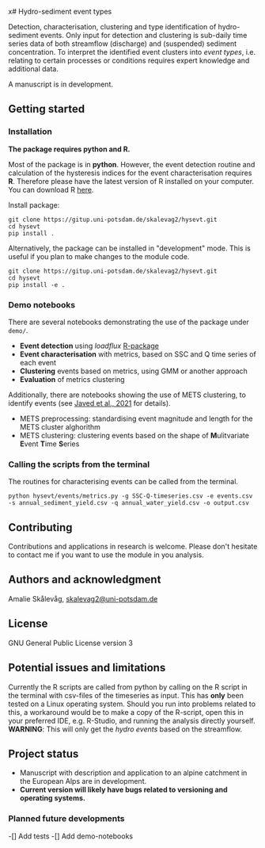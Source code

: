 x# Hydro-sediment event types

Detection, characterisation, clustering and type identification of hydro-sediment events. Only input for detection and clustering is sub-daily time series data of both streamflow (discharge) and (suspended) sediment concentration. To interpret the identified event clusters into *event types*, i.e. relating to certain processes or conditions requires expert knowledge and additional data.

A manuscript is in development.

## Getting started

### Installation
**The package requires python and R.**

Most of the package is in **python**. However, the event detection routine and calculation of the hysteresis indices for the event characterisation requires **R**. Therefore please have the latest version of R installed on your computer. You can download R [here](https://cran.r-project.org).

Install package:
```
git clone https://gitup.uni-potsdam.de/skalevag2/hysevt.git
cd hysevt
pip install .
```

Alternatively, the package can be installed in "development" mode. This is useful if you plan to make changes to the module code.
```
git clone https://gitup.uni-potsdam.de/skalevag2/hysevt.git
cd hysevt
pip install -e .
```

### Demo notebooks
There are several notebooks demonstrating the use of the package under `demo/`.

- **Event detection** using *loadflux* [R-package](atsyplenkov.github.io/loadflux)
- **Event characterisation** with metrics, based on SSC and Q time series of each event
- **Clustering** events based on metrics, using GMM or another approach
- **Evaluation** of metrics clustering

Additionally, there are notebooks showing the use of METS clustering, to identify events (see [Javed et al., 2021](https://doi.org/10.1016/j.jhydrol.2020.125802) for details).

- METS preprocessing: standardising event magnitude and length for the METS cluster alghorithm
- METS clustering: clustering events based on the shape of **M**ulitvariate **E**vent **T**ime **S**eries

### Calling the scripts from the terminal
The routines for characterising events can be called from the terminal.

```
python hysevt/events/metrics.py -g SSC-Q-timeseries.csv -e events.csv -s annual_sediment_yield.csv -q annual_water_yield.csv -o output.csv
```


## Contributing
Contributions and applications in research is welcome. Please don't hesitate to contact me if you want to use the module in you analysis.

## Authors and acknowledgment
Amalie Skålevåg, skalevag2@uni-potsdam.de

## License
GNU General Public License version 3


## Potential issues and limitations
Currently the R scripts are called from python by calling on the R script in the terminal with csv-files of the timeseries as input. This has **only** been tested on a Linux operating system. Should you run into problems related to this, a workaround would be to make a copy of the R-script, open this in your preferred IDE, e.g. R-Studio, and running the analysis directly yourself. **WARNING**: This will only get the *hydro events* based on the streamflow. 


## Project status

- Manuscript with description and application to an alpine catchment in the European Alps are in development.
- **Current version will likely have bugs related to versioning and operating systems.**


### Planned future developments

-[] Add tests
-[] Add demo-notebooks
